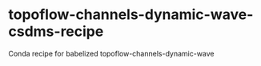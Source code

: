 # topoflow-channels-dynamic-wave-csdms-recipe
Conda recipe for babelized topoflow-channels-dynamic-wave
